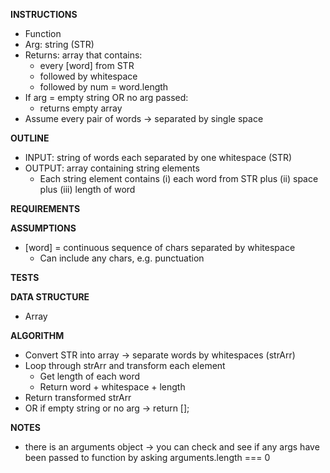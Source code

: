 **INSTRUCTIONS**
- Function
- Arg: string (STR)
- Returns: array that contains:
  - every [word] from STR
  - followed by whitespace
  - followed by num = word.length
- If arg = empty string OR no arg passed:
  - returns empty array
- Assume every pair of words -> separated by single space

**OUTLINE**
- INPUT: string of words each separated by one whitespace (STR)
- OUTPUT: array containing string elements
  - Each string element contains (i) each word from STR plus (ii) space plus (iii) length of word

**REQUIREMENTS**

**ASSUMPTIONS**
- [word] = continuous sequence of chars separated by whitespace
  - Can include any chars, e.g. punctuation

**TESTS**

**DATA STRUCTURE**
- Array

**ALGORITHM**
- Convert STR into array -> separate words by whitespaces (strArr)
- Loop through strArr and transform each element
  - Get length of each word
  - Return word + whitespace + length
- Return transformed strArr
- OR if empty string or no arg -> return [];

**NOTES**
- there is an arguments object -> you can check and see if any args have been passed to function by asking arguments.length === 0